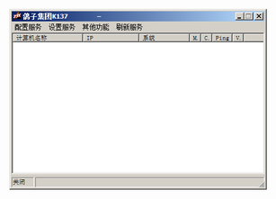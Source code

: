 ![Screenshot](https://raw.githubusercontent.com/Cryakl/Ultimate-RAT-Collection/refs/heads/main/Sycn/Screenshot.png)
